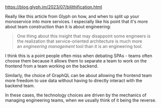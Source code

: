 https://blog.glyph.im/2023/07/bilithification.html

Really like this article from Glyph on how, and when to split up your monoservice into more services. I especially like his point that it's more about team construction than it is about engineering:

> One thing about this insight that may disappoint some engineers is the realization that service-oriented architecture is much more an _engineering management_ tool than it is an engineering tool.

I think this is a point people often miss when debating SPAs - teams often choose them because it allows them to separate a team to work on the frontend from a team working on the backend.

Similarly, the choice of GraphQL can be about allowing the frontend team more freedom to use data without having to directly interact with the backend team.

In these cases, the technology choices are driven by the mechanics of managing engineering teams, when we usually think of it being the reverse.